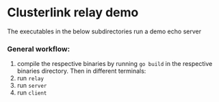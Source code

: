 # Clusterlink relay demo
The executables in the below subdirectories run a demo echo server
### General workflow:


1.  compile the respective binaries by running ```go build``` in the respective binaries directory. Then in different terminals:
2. run ```relay```
3. run ```server```
4. run ```client```

